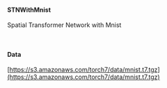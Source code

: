 #### STNWithMnist
Spatial Transformer Network with Mnist

<br/>

#### Data

[https://s3.amazonaws.com/torch7/data/mnist.t7.tgz](https://s3.amazonaws.com/torch7/data/mnist.t7.tgz)    